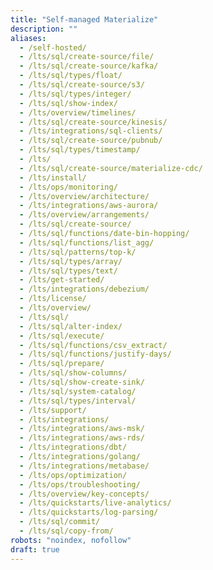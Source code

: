 ```yaml
---
title: "Self-managed Materialize"
description: ""
aliases:
  - /self-hosted/
  - /lts/sql/create-source/file/
  - /lts/sql/create-source/kafka/
  - /lts/sql/types/float/
  - /lts/sql/create-source/s3/
  - /lts/sql/types/integer/
  - /lts/sql/show-index/
  - /lts/overview/timelines/
  - /lts/sql/create-source/kinesis/
  - /lts/integrations/sql-clients/
  - /lts/sql/create-source/pubnub/
  - /lts/sql/types/timestamp/
  - /lts/
  - /lts/sql/create-source/materialize-cdc/
  - /lts/install/
  - /lts/ops/monitoring/
  - /lts/overview/architecture/
  - /lts/integrations/aws-aurora/
  - /lts/overview/arrangements/
  - /lts/sql/create-source/
  - /lts/sql/functions/date-bin-hopping/
  - /lts/sql/functions/list_agg/
  - /lts/sql/patterns/top-k/
  - /lts/sql/types/array/
  - /lts/sql/types/text/
  - /lts/get-started/
  - /lts/integrations/debezium/
  - /lts/license/
  - /lts/overview/
  - /lts/sql/
  - /lts/sql/alter-index/
  - /lts/sql/execute/
  - /lts/sql/functions/csv_extract/
  - /lts/sql/functions/justify-days/
  - /lts/sql/prepare/
  - /lts/sql/show-columns/
  - /lts/sql/show-create-sink/
  - /lts/sql/system-catalog/
  - /lts/sql/types/interval/
  - /lts/support/
  - /lts/integrations/
  - /lts/integrations/aws-msk/
  - /lts/integrations/aws-rds/
  - /lts/integrations/dbt/
  - /lts/integrations/golang/
  - /lts/integrations/metabase/
  - /lts/ops/optimization/
  - /lts/ops/troubleshooting/
  - /lts/overview/key-concepts/
  - /lts/quickstarts/live-analytics/
  - /lts/quickstarts/log-parsing/
  - /lts/sql/commit/
  - /lts/sql/copy-from/
robots: "noindex, nofollow"
draft: true
---
```


<!-- Note: The self-managed docs are in a separate branch. The self-managed section in main is used for redirect purposes of the pre-self-managed (circa Dec. 2024) self-managed docs -->

